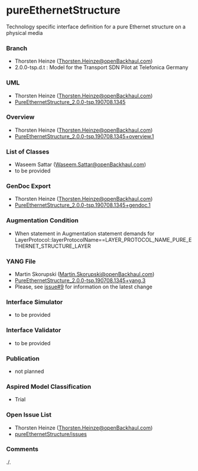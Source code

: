 # pureEthernetStructure
Technology specific interface definition for a pure Ethernet structure on a physical media

### Branch
- Thorsten Heinze (Thorsten.Heinze@openBackhaul.com)
- 2.0.0-tsp.d.t : Model for the Transport SDN Pilot at Telefonica Germany

### UML
- Thorsten Heinze (Thorsten.Heinze@openBackhaul.com)
- [PureEthernetStructure_2.0.0-tsp.190708.1345](./PureEthernetStructure_2.0.0-tsp.190708.1345.zip)

### Overview 
- Thorsten Heinze (Thorsten.Heinze@openBackhaul.com)
- [PureEthernetStructure_2.0.0-tsp.190708.1345+overview.1](./PureEthernetStructure_2.0.0-tsp.190708.1345+overview.1.png)

### List of Classes
- Waseem Sattar (Waseem.Sattar@openBackhaul.com)
- to be provided

### GenDoc Export
- Thorsten Heinze (Thorsten.Heinze@openBackhaul.com)
- [PureEthernetStructure_2.0.0-tsp.190708.1345+gendoc.1](./PureEthernetStructure_2.0.0-tsp.190708.1345+gendoc.1.docx)

### Augmentation Condition
- When statement in Augmentation statement demands for LayerProtocol::layerProtocolName==LAYER_PROTOCOL_NAME_PURE_ETHERNET_STRUCTURE_LAYER

### YANG File
- Martin Skorupski (Martin.Skorupski@openBackhaul.com)
- [PureEthernetStructure_2.0.0-tsp.190708.1345+yang.3](./PureEthernetStructure_2.0.0-tsp.190708.1345+yang.3.zip)
- Please, see [issue#9](../../issues/9) for information on the latest change

### Interface Simulator
- to be provided

### Interface Validator
- to be provided

### Publication
- not planned

### Aspired Model Classification
- Trial

### Open Issue List
- Thorsten Heinze (Thorsten.Heinze@openBackhaul.com)
- [pureEthernetStructure/issues](../../issues)

### Comments
./.
